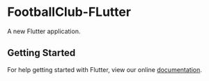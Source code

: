 # FootballClub-FLutter

A new Flutter application.

## Getting Started

For help getting started with Flutter, view our online
[documentation](https://flutter.io/).
